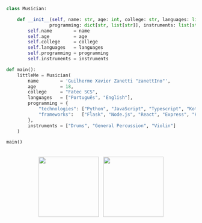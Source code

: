 ```python
class Musician:

    def __init__(self, name: str, age: int, college: str, languages: list[str],
                programming: dict[str, list[str]], instruments: list[str]):
        self.name        = name
        self.age         = age
        self.college     = college
        self.languages   = languages
        self.programming = programming
        self.instruments = instruments

def main():
    littleMe = Musician(
        name        = 'Guilherme Xavier Zanetti "zanettIno"',
        age         = 18,
        college     = "Fatec SCS",
        languages   = ["Português", "English"],
        programming = {
            "technologies": ["Python", "JavaScript", "Typescript", "Kotlin", "C"],
            "frameworks":   ["Flask", "Node.js", "React", "Express", "Ktor"]
        },
        instruments = ["Drums", "General Percussion", "Violin"]
    )

main()
```
<br>
<div align="center">
  <img height="160em" src="https://github-readme-stats.vercel.app/api?username=zanettIno&show_icons=true&theme=radical&count_private=true"/> &nbsp;
  <img height="160em" src="https://github-readme-stats.vercel.app/api/top-langs/?username=zanettIno&layout=compact&theme=radical"/>
</div>
